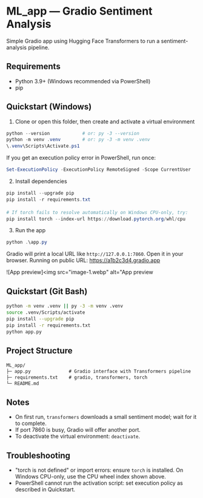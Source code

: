 # ML_app — Gradio Sentiment Analysis

Simple Gradio app using Hugging Face Transformers to run a sentiment-analysis pipeline.

## Requirements

- Python 3.9+ (Windows recommended via PowerShell)
- pip

## Quickstart (Windows)

1) Clone or open this folder, then create and activate a virtual environment

```powershell
python --version            # or: py -3 --version
python -m venv .venv        # or: py -3 -m venv .venv
\.venv\Scripts\Activate.ps1
```

If you get an execution policy error in PowerShell, run once:

```powershell
Set-ExecutionPolicy -ExecutionPolicy RemoteSigned -Scope CurrentUser
```

2) Install dependencies

```powershell
pip install --upgrade pip
pip install -r requirements.txt

# If torch fails to resolve automatically on Windows CPU-only, try:
pip install torch --index-url https://download.pytorch.org/whl/cpu
```

3) Run the app

```powershell
python .\app.py
```

Gradio will print a local URL like `http://127.0.0.1:7860`. Open it in your browser.
Running on public URL: https://a1b2c3d4.gradio.app

![App preview]<img src="image-1.webp" alt="App preview

## Quickstart (Git Bash)

```bash
python -m venv .venv || py -3 -m venv .venv
source .venv/Scripts/activate
pip install --upgrade pip
pip install -r requirements.txt
python app.py
```

## Project Structure

```
ML_app/
├─ app.py              # Gradio interface with Transformers pipeline
├─ requirements.txt    # gradio, transformers, torch
└─ README.md
```

## Notes

- On first run, `transformers` downloads a small sentiment model; wait for it to complete.
- If port 7860 is busy, Gradio will offer another port.
- To deactivate the virtual environment: `deactivate`.

## Troubleshooting

- "torch is not defined" or import errors: ensure `torch` is installed. On Windows CPU-only, use the CPU wheel index shown above.
- PowerShell cannot run the activation script: set execution policy as described in Quickstart.


